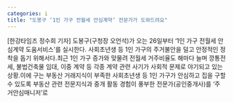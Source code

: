 ```yaml
---
categories: i
title: "도봉구 ‘1인 가구 전월세 안심계약’ 전문가가 도와드려요"
---
```

[한강타임즈 정수희 기자] 도봉구(구청장 오언석)가 오는 26일부터 ‘1인 가구 전월세 안심계약 도움서비스’를 실시한다. 사회초년생 등 1인 가구의 주거불안을 덜고 안정적인 정착을 돕기 위해서다.최근 1인 가구 증가와 맞물려 전월세 거주비율도 해마다 늘며 깡통전세, 불법건축물 임대, 이중 계약 등 각종 계약 관련 사기가 사회적 문제로 야기되고 있는 상황.이에 구는 부동산 거래지식이 부족한 사회초년생 등 1인 가구가 안심하고 집을 구할 수 있도록 부동산 관련 전문지식과 중개 활동 경험이 풍부한 전문가(공인중개사)를 ‘주거안심매니저’로